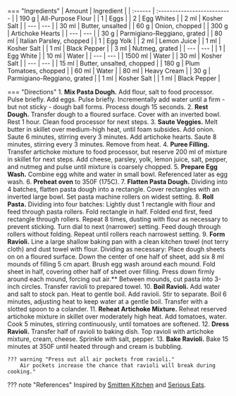 === "Ingredients"
    | Amount  | Ingredient                  |
    | :------ | :-------------------------- |
    | 190 g   | All-Purpose Flour           |
    | 1       | Eggs                        |
    | 2       | Egg Whites                  |
    | 2 ml    | Kosher Salt                 |
    | ---     | ---                         |
    | 30 ml   | Butter, unsalted            |
    | 60 g    | Onion, chopped              |
    | 300 g   | Artichoke Hearts            |
    | ---     | ---                         |
    | 30 g    | Parmigiano-Reggiano, grated |
    | 80 ml   | Italian Parsley, chopped    |
    | 1       | Egg Yolk                    |
    | 2 ml    | Lemon Juice                 |
    | 1 ml    | Kosher Salt                 |
    | 1 ml    | Black Pepper                |
    | 3 ml    | Nutmeg, grated              |
    | ---     | ---                         |
    | 1       | Egg White                   |
    | 10 ml   | Water                       |
    | ---     | ---                         |
    | 1500 ml | Water                       |
    | 30 ml   | Kosher Salt                 |
    | ---     | ---                         |
    | 15 ml   | Butter, unsalted, chopped   |
    | 180 g   | Plum Tomatoes, chopped      |
    | 60 ml   | Water                       |
    | 80 ml   | Heavy Cream                 |
    | 30 g    | Parmigiano-Reggiano, grated |
    | 1 ml    | Kosher Salt                 |
    | 1 ml    | Black Pepper                |

=== "Directions"
    1. **Mix Pasta Dough.** Add flour, salt to food processor. Pulse briefly. Add eggs. Pulse briefly. Incrementally add water until a firm - but not sticky - dough ball forms. Process dough 15 seconds.
    2. **Rest Dough.** Transfer dough to a floured surface. Cover with an inverted bowl. Rest 1 hour. Clean food processor for next steps.
    3. **Saute Veggies.** Melt butter in skillet over medium-high heat, until foam subsides. Add onion. Saute 6 minutes, stirring every 3 minutes. Add artichoke hearts. Saute 8 minutes, stirring every 3 minutes. Remove from heat.
    4. **Puree Filling.** Transfer artichoke mixture to food processor, but reserve 200 ml of mixture in skillet for next steps. Add cheese, parsley, yolk, lemon juice, salt, pepper, and nutmeg and pulse until mixture is coarsely chopped.
    5. **Prepare Egg Wash.** Combine egg white and water in small bowl. Referenced later as egg wash.
    6. **Preheat oven** to 350F (175C).
    7. **Flatten Pasta Dough.** Dividing into 4 batches, flatten pasta dough into a rectangle. Cover rectangles with an inverted large bowl. Set pasta machine rollers on widest setting.
    8. **Roll Pasta.** Dividing into four batches: Lightly dust 1 rectangle with flour and feed through pasta rollers. Fold rectangle in half. Folded end first, feed rectangle through rollers. Repeat 8 times, dusting with flour as necessary to prevent sticking. Turn dial to next (narrower) setting. Feed dough through rollers without folding. Repeat until rollers reach narrowest setting.
    9. **Form Ravioli.** Line a large shallow baking pan with a clean kitchen towel (not terry cloth) and dust towel with flour. Dividing as necessary: Place dough sheets on on a floured surface. Down the center of one half of sheet, add six 8 ml mounds of filling 5 cm apart. Brush egg wash around each mound. Fold sheet in half, covering other half of sheet over filling. Press down firmly around each mound, forcing out air.** Between mounds, cut pasta into 3-inch circles. Transfer ravioli to prepared towel.
    10. **Boil Ravioli.** Add water and salt to stock pan. Heat to gentle boil. Add ravioli. Stir to separate. Boil 6 minutes, adjusting heat to keep water at a gentle boil. Transfer with a slotted spoon to a colander.
    11. **Reheat Artichoke Mixture.** Reheat reserved artichoke mixture in skillet over moderately high heat. Add tomatoes, water. Cook 5 minutes, stirring continuously, until tomatoes are softened.
    12. **Dress Ravioli.** Transfer half of ravioli to baking dish. Top ravioli with artichoke mixture, cream, cheese. Sprinkle with salt, pepper.
    13. **Bake Ravioli.** Bake 15 minutes at 350F until heated through and cream is bubbling.

    ??? warning "Press out all air pockets from ravioli."
        Air pockets increase the chance that ravioli will break during cooking."

??? note "References"
    Inspired by [Smitten Kitchen](https://smittenkitchen.com/2007/01/artichoke-gaga/) and [Serious Eats](https://www.seriouseats.com/2015/01/best-easy-all-purpose-fresh-pasta-dough-recipe-instructions.html).
